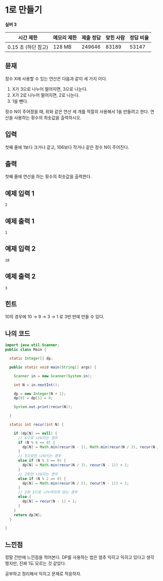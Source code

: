 # 1로 만들기

**실버 3**

|시간 제한	|메모리 제한	|제출	정답|	맞힌 사람|	정답 비율|
|---|---|---|---|---|
|0.15 초 (하단 참고)	|128 MB	|249646|	83189	|53147	|32.472%|

## 뮨재 

정수 X에 사용할 수 있는 연산은 다음과 같이 세 가지 이다.

1. X가 3으로 나누어 떨어지면, 3으로 나눈다.
2. X가 2로 나누어 떨어지면, 2로 나눈다.
3. 1을 뺀다.

정수 N이 주어졌을 때, 위와 같은 연산 세 개를 적절히 사용해서 1을 만들려고 한다. 연산을 사용하는 횟수의 최솟값을 출력하시오.

## 입력 

첫째 줄에 1보다 크거나 같고, 106보다 작거나 같은 정수 N이 주어진다.

## 출력 

첫째 줄에 연산을 하는 횟수의 최솟값을 출력한다.

## 예제 입력 1

```
2
```

## 예제 출력 1

```
1
```

## 예제 입력 2

```
10
```

## 예제 출력 2

```
3
```

## 힌트 

10의 경우에 10 → 9 → 3 → 1 로 3번 만에 만들 수 있다.

## 나의 코드

```java
import java.util.Scanner;
public class Main {

  static Integer[] dp;

  public static void main(String[] args) {

    Scanner in = new Scanner(System.in);

    int N = in.nextInt();

    dp = new Integer[N + 1];
    dp[0] = dp[1] = 0;

    System.out.print(recur(N));

  }

  static int recur(int N) {

    if (dp[N] == null) {
      // 6으로 나눠지는 경우
      if (N % 6 == 0) {
        dp[N] = Math.min(recur(N - 1), Math.min(recur(N / 3), recur(N / 2))) + 1;
      }
      // 3으로만 나눠지는 경우
      else if (N % 3 == 0) {
        dp[N] = Math.min(recur(N / 3), recur(N - 1)) + 1;
      }
      // 2로만 나눠지는 경우
      else if (N % 2 == 0) {
        dp[N] = Math.min(recur(N / 2), recur(N - 1)) + 1;
      }
      // 2와 3으로 나누어지지 않는 경우
      else {
        dp[N] = recur(N - 1) + 1;
      }
    }
    return dp[N];
  }

}
```

## 느낀점

정말 간만에 느낀점을 적어본다. DP를 사용하는 법은 얼추 익히고 익히고 있다고 생각했지만, 진짜 1도 모르는 것 같았다.

공부하고 정리해서 익히고 문제로 적응하자.

